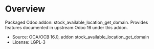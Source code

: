 # Overview

Packaged Odoo addon: stock_available_location_get_domain. Provides features documented in upstream Odoo 16 under this addon.

- Source: OCA/OCB 16.0, addon stock_available_location_get_domain
- License: LGPL-3
